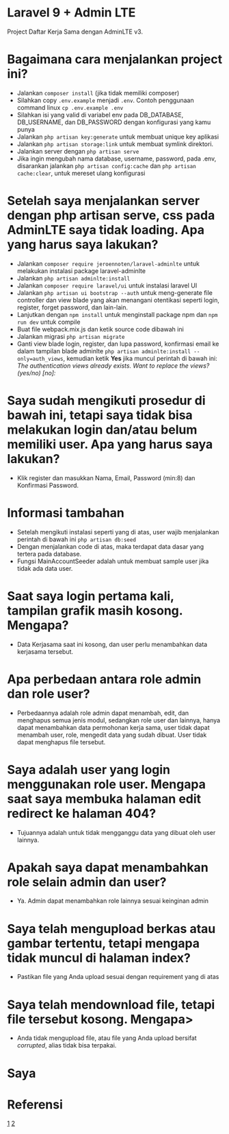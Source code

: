 # Laravel 9 + Admin LTE

Project Daftar Kerja Sama dengan AdminLTE v3.

# Bagaimana cara menjalankan project ini?
- Jalankan ```composer install``` (jika tidak memiliki composer)
- Silahkan copy ```.env.example``` menjadi ```.env```. Contoh penggunaan command linux ```cp .env.example .env```
- Silahkan isi yang valid di variabel env pada DB_DATABASE, DB_USERNAME, dan DB_PASSWORD dengan konfigurasi yang kamu punya
- Jalankan ```php artisan key:generate``` untuk membuat unique key aplikasi
- Jalankan ```php artisan storage:link``` untuk membuat symlink direktori.
- Jalankan server dengan ```php artisan serve```
- Jika ingin mengubah nama database, username, password, pada .env, disarankan jalankan ```php artisan config:cache``` dan ```php artisan cache:clear```, untuk mereset ulang konfigurasi

# Setelah saya menjalankan server dengan php artisan serve, css pada AdminLTE saya tidak loading. Apa yang harus saya lakukan?
- Jalankan ```composer require jeroennoten/laravel-adminlte``` untuk melakukan instalasi package laravel-adminlte
- Jalankan ```php artisan adminlte:install```
- Jalankan ```composer require laravel/ui``` untuk instalasi laravel UI
- Jalankan ```php artisan ui bootstrap --auth``` untuk meng-generate file controller dan view blade yang akan menangani otentikasi seperti login, register, forget password, dan lain-lain.
- Lanjutkan dengan ```npm install``` untuk menginstall package npm dan ```npm run dev``` untuk compile
- Buat file webpack.mix.js dan ketik source code dibawah ini
- Jalankan migrasi ```php artisan migrate```
- Ganti view blade login, register, dan lupa password, konfirmasi email ke dalam tampilan blade adminlte ```php artisan adminlte:install --only=auth_views```, kemudian ketik **Yes** jika muncul perintah di bawah ini:
*The authentication views already exists. Want to replace the views? (yes/no) [no]:*

# Saya sudah mengikuti prosedur di bawah ini, tetapi saya tidak bisa melakukan login dan/atau belum memiliki user. Apa yang harus saya lakukan?
- Klik register dan masukkan Nama, Email, Password (min:8) dan Konfirmasi Password.

# Informasi tambahan
- Setelah mengikuti instalasi seperti yang di atas, user wajib menjalankan perintah di bawah ini
```php artisan db:seed ```
- Dengan menjalankan code di atas, maka terdapat data dasar yang tertera pada database.
- Fungsi MainAccountSeeder adalah untuk membuat sample user jika tidak ada data user.

# Saat saya login pertama kali, tampilan grafik masih kosong. Mengapa?
- Data Kerjasama saat ini kosong, dan user perlu menambahkan data kerjasama tersebut.

# Apa perbedaan antara role admin dan role user?
- Perbedaannya adalah role admin dapat menambah, edit, dan menghapus semua jenis modul, sedangkan role user dan lainnya, hanya dapat menambahkan data permohonan kerja sama, user tidak dapat menambah user, role, mengedit data yang sudah dibuat. User tidak dapat menghapus file tersebut.

# Saya adalah user yang login menggunakan role user. Mengapa saat saya membuka halaman edit redirect ke halaman 404?
- Tujuannya adalah untuk tidak mengganggu data yang dibuat oleh user lainnya.

# Apakah saya dapat menambahkan role selain admin dan user?
- Ya. Admin dapat menambahkan role lainnya sesuai keinginan admin

# Saya telah mengupload berkas atau gambar tertentu, tetapi mengapa tidak muncul di halaman index?
- Pastikan file yang Anda upload sesuai dengan requirement yang di atas

# Saya telah mendownload file, tetapi file tersebut kosong. Mengapa>
- Anda tidak mengupload file, atau file yang Anda upload bersifat <i>corrupted</i>, alias tidak bisa terpakai.

# Saya

# Referensi
[1](https://www.cafeteria.id/2022/02/cara-integrasi-laravel-9-dengan-laravel.html)
[2](https://github.com/zaLabs02/Laravel-9-AdminLTE/blob/master/README.md?plain=1)
